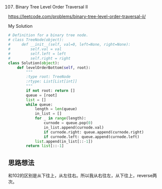 ## 
107. Binary Tree Level Order Traversal II

https://leetcode.com/problems/binary-tree-level-order-traversal-ii/

My Solution

```python
# Definition for a binary tree node.
# class TreeNode(object):
#     def __init__(self, val=0, left=None, right=None):
#         self.val = val
#         self.left = left
#         self.right = right
class Solution(object):
    def levelOrderBottom(self, root):
        """
        :type root: TreeNode
        :rtype: List[List[int]]
        """
        if not root: return []
        queue = [root]
        list = []
        while queue:
            length = len(queue)
            in_list = []
            for _ in range(length):
                curnode = queue.pop(0)
                in_list.append(curnode.val)
                if curnode.right: queue.append(curnode.right)
                if curnode.left: queue.append(curnode.left)
            list.append(in_list[::-1])   
        return list[::-1]
```

## 思路想法
和102的区别是从下往上，从左往右。所以我从右往左，从下往上，reverse两次。

